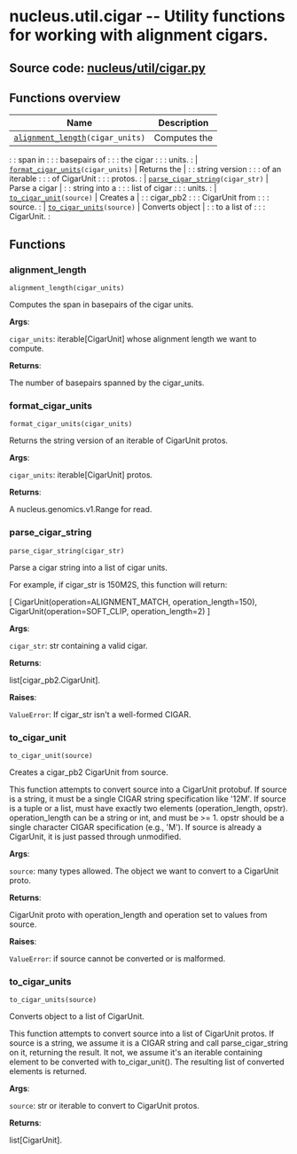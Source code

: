 # nucleus.util.cigar -- Utility functions for working with alignment cigars.

## **Source code:** [nucleus/util/cigar.py](https://github.com/google/nucleus/tree/master/nucleus/util/cigar.py)

## Functions overview

| Name                                                       | Description     |
| ---------------------------------------------------------- | --------------- |
| [`alignment_length`](#alignment_length)`(cigar_units)`     | Computes the    |
:                                                            : span in         :
:                                                            : basepairs of    :
:                                                            : the cigar       :
:                                                            : units.          :
| [`format_cigar_units`](#format_cigar_units)`(cigar_units)` | Returns the     |
:                                                            : string version  :
:                                                            : of an iterable  :
:                                                            : of CigarUnit    :
:                                                            : protos.         :
| [`parse_cigar_string`](#parse_cigar_string)`(cigar_str)`   | Parse a cigar   |
:                                                            : string into a   :
:                                                            : list of cigar   :
:                                                            : units.          :
| [`to_cigar_unit`](#to_cigar_unit)`(source)`                | Creates a       |
:                                                            : cigar_pb2       :
:                                                            : CigarUnit from  :
:                                                            : source.         :
| [`to_cigar_units`](#to_cigar_units)`(source)`              | Converts object |
:                                                            : to a list of    :
:                                                            : CigarUnit.      :

## Functions

### alignment_length

`alignment_length(cigar_units)`

Computes the span in basepairs of the cigar units.

**Args**:

`cigar_units`: iterable[CigarUnit] whose alignment length we want to compute.

**Returns**:

The number of basepairs spanned by the cigar_units.

### format_cigar_units

`format_cigar_units(cigar_units)`

Returns the string version of an iterable of CigarUnit protos.

**Args**:

`cigar_units`: iterable[CigarUnit] protos.

**Returns**:

A nucleus.genomics.v1.Range for read.

### parse_cigar_string

`parse_cigar_string(cigar_str)`

Parse a cigar string into a list of cigar units.

For example, if cigar_str is 150M2S, this function will return:

[ CigarUnit(operation=ALIGNMENT_MATCH, operation_length=150),
CigarUnit(operation=SOFT_CLIP, operation_length=2) ]

**Args**:

`cigar_str`: str containing a valid cigar.

**Returns**:

list[cigar_pb2.CigarUnit].

**Raises**:

`ValueError`: If cigar_str isn't a well-formed CIGAR.

### to_cigar_unit

`to_cigar_unit(source)`

Creates a cigar_pb2 CigarUnit from source.

This function attempts to convert source into a CigarUnit protobuf. If source is
a string, it must be a single CIGAR string specification like '12M'. If source
is a tuple or a list, must have exactly two elements (operation_length, opstr).
operation_length can be a string or int, and must be >= 1. opstr should be a
single character CIGAR specification (e.g., 'M'). If source is already a
CigarUnit, it is just passed through unmodified.

**Args**:

`source`: many types allowed. The object we want to convert to a CigarUnit
proto.

**Returns**:

CigarUnit proto with operation_length and operation set to values from source.

**Raises**:

`ValueError`: if source cannot be converted or is malformed.

### to_cigar_units

`to_cigar_units(source)`

Converts object to a list of CigarUnit.

This function attempts to convert source into a list of CigarUnit protos. If
source is a string, we assume it is a CIGAR string and call parse_cigar_string
on it, returning the result. It not, we assume it's an iterable containing
element to be converted with to_cigar_unit(). The resulting list of converted
elements is returned.

**Args**:

`source`: str or iterable to convert to CigarUnit protos.

**Returns**:

list[CigarUnit].
